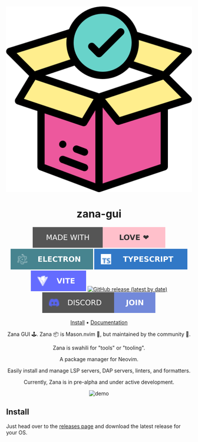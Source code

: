 <div align="center">

![Zana Logo](assets/logo.svg)

# zana-gui

[![Made with love](assets/badge-made-with-love.svg)](https://github.com/mistweaverco/zana-gui/graphs/contributors)
[![Electron](./assets/badge-electron.svg)](https://www.electronjs.org/)
[![TypeScript](./assets/badge-typescript.svg)](https://www.typescriptlang.org/)
[![Vite](./assets/badge-vite.svg)](http://vite.dev/)
[![GitHub release (latest by date)](https://img.shields.io/github/v/release/mistweaverco/zana-gui?style=for-the-badge)](https://github.com/mistweaverco/zana-gui/releases/latest)
[![Discord](assets/badge-discord.svg)](https://getzana.net/discord)

[Install](#install) • [Documentation](https://gui.getzana.net/)

<p></p>

Zana GUI 🕹️. Zana 📦 is Mason.nvim 🧱, but maintained by the community 🌈.

Zana is swahili for "tools" or "tooling".

A package manager for Neovim.

Easily install and manage LSP servers, DAP servers, linters, and formatters.

<p></p>

Currently, Zana is in pre-alpha and under active development.

<p></p>

![demo](https://github.com/user-attachments/assets/5ccfdfb2-b44a-4a1d-a245-8ba3971a2af5)

<p></p>

</div>

## Install

Just head over to the
[releases page][releases-page] and
download the latest release for your OS.



[releases-page]: https://github.com/mistweaverco/zana-client/releases/latest
